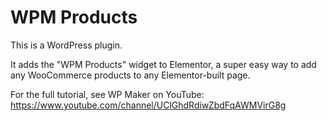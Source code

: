 # WPM Products

This is a WordPress plugin.

It adds the "WPM Products" widget to Elementor, a super easy way to add any WooCommerce products to any Elementor-built page.

For the full tutorial, see WP Maker on YouTube: https://www.youtube.com/channel/UClGhdRdiwZbdFqAWMVirG8g
